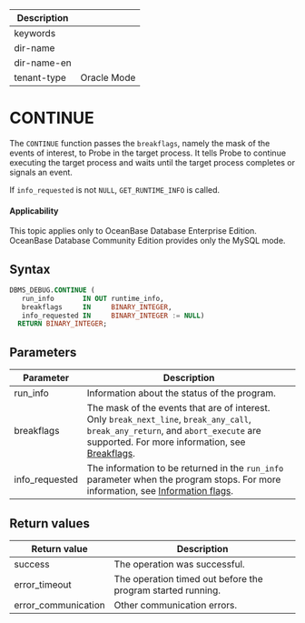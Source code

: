 | Description   |                 |
|---------------|-----------------|
| keywords      |                 |
| dir-name      |                 |
| dir-name-en   |                 |
| tenant-type   | Oracle Mode     |

# CONTINUE

The `CONTINUE` function passes the `breakflags`, namely the mask of the events of interest, to Probe in the target process. It tells Probe to continue executing the target process and waits until the target process completes or signals an event.

If `info_requested` is not `NULL`, `GET_RUNTIME_INFO` is called.

  <main id="notice" >
    <h4>Applicability</h4>
    <p>This topic applies only to OceanBase Database Enterprise Edition. OceanBase Database Community Edition provides only the MySQL mode. </p>
  </main>

## Syntax

```sql
DBMS_DEBUG.CONTINUE (
   run_info       IN OUT runtime_info,
   breakflags     IN     BINARY_INTEGER,
   info_requested IN     BINARY_INTEGER := NULL)
  RETURN BINARY_INTEGER;
```



## Parameters



| **Parameter** | **Description** |
|----------------|------------------------------------------------------------------------------------------------------------------------------------------------------------------------|
| run_info | Information about the status of the program.  |
| breakflags | The mask of the events that are of interest. Only `break_next_line`, `break_any_call`, `break_any_return`, and `abort_execute` are supported. For more information, see [Breakflags](../5300.dbms-debug-oracle/100.dbms-debug-overview-oracle.md).  |
| info_requested | The information to be returned in the `run_info` parameter when the program stops. For more information, see [Information flags](../5300.dbms-debug-oracle/100.dbms-debug-overview-oracle.md).  |



## Return values



| **Return value** | **Description** |
|---------------------|---------------|
| success | The operation was successful.  |
| error_timeout | The operation timed out before the program started running.  |
| error_communication | Other communication errors.  |




